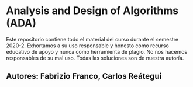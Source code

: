 # Analysis and Design of Algorithms (ADA)

Este repositorio contiene todo el material del curso durante el semestre 2020-2. Exhortamos a su uso responsable y honesto como recurso educativo de apoyo y nunca como herramienta de plagio. No nos hacemos responsables de su mal uso. Todas las soluciones son de nuestra autoría. 

## Autores: Fabrizio Franco, Carlos Reátegui